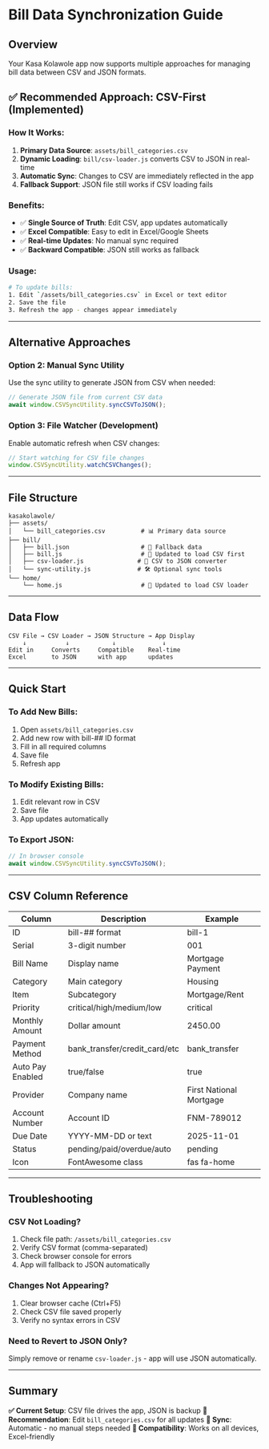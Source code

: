 # Bill Data Synchronization Guide

## Overview
Your Kasa Kolawole app now supports multiple approaches for managing bill data between CSV and JSON formats.

## ✅ **Recommended Approach: CSV-First (Implemented)**

### How It Works:
1. **Primary Data Source**: `assets/bill_categories.csv` 
2. **Dynamic Loading**: `bill/csv-loader.js` converts CSV to JSON in real-time
3. **Automatic Sync**: Changes to CSV are immediately reflected in the app
4. **Fallback Support**: JSON file still works if CSV loading fails

### Benefits:
- ✅ **Single Source of Truth**: Edit CSV, app updates automatically
- ✅ **Excel Compatible**: Easy to edit in Excel/Google Sheets
- ✅ **Real-time Updates**: No manual sync required
- ✅ **Backward Compatible**: JSON still works as fallback

### Usage:
```bash
# To update bills:
1. Edit `/assets/bill_categories.csv` in Excel or text editor
2. Save the file
3. Refresh the app - changes appear immediately
```

---

## Alternative Approaches

### Option 2: Manual Sync Utility
Use the sync utility to generate JSON from CSV when needed:

```javascript
// Generate JSON file from current CSV data
await window.CSVSyncUtility.syncCSVToJSON();
```

### Option 3: File Watcher (Development)
Enable automatic refresh when CSV changes:

```javascript
// Start watching for CSV file changes
window.CSVSyncUtility.watchCSVChanges();
```

---

## File Structure

```
kasakolawole/
├── assets/
│   └── bill_categories.csv          # 📊 Primary data source
├── bill/
│   ├── bill.json                    # 📄 Fallback data
│   ├── bill.js                      # 🔄 Updated to load CSV first
│   ├── csv-loader.js               # 🔧 CSV to JSON converter
│   └── sync-utility.js             # 🛠️ Optional sync tools
└── home/
    └── home.js                      # 📱 Updated to load CSV loader
```

---

## Data Flow

```
CSV File → CSV Loader → JSON Structure → App Display
    ↓           ↓            ↓             ↓
Edit in     Converts     Compatible    Real-time
Excel       to JSON      with app      updates
```

---

## Quick Start

### To Add New Bills:
1. Open `assets/bill_categories.csv`
2. Add new row with bill-## ID format
3. Fill in all required columns
4. Save file
5. Refresh app

### To Modify Existing Bills:
1. Edit relevant row in CSV
2. Save file  
3. App updates automatically

### To Export JSON:
```javascript
// In browser console
await window.CSVSyncUtility.syncCSVToJSON();
```

---

## CSV Column Reference

| Column | Description | Example |
|--------|-------------|---------|
| ID | bill-## format | bill-1 |
| Serial | 3-digit number | 001 |
| Bill Name | Display name | Mortgage Payment |
| Category | Main category | Housing |
| Item | Subcategory | Mortgage/Rent |
| Priority | critical/high/medium/low | critical |
| Monthly Amount | Dollar amount | 2450.00 |
| Payment Method | bank_transfer/credit_card/etc | bank_transfer |
| Auto Pay Enabled | true/false | true |
| Provider | Company name | First National Mortgage |
| Account Number | Account ID | FNM-789012 |
| Due Date | YYYY-MM-DD or text | 2025-11-01 |
| Status | pending/paid/overdue/auto | pending |
| Icon | FontAwesome class | fas fa-home |

---

## Troubleshooting

### CSV Not Loading?
1. Check file path: `/assets/bill_categories.csv`
2. Verify CSV format (comma-separated)
3. Check browser console for errors
4. App will fallback to JSON automatically

### Changes Not Appearing?
1. Clear browser cache (Ctrl+F5)
2. Check CSV file saved properly
3. Verify no syntax errors in CSV

### Need to Revert to JSON Only?
Simply remove or rename `csv-loader.js` - app will use JSON automatically.

---

## Summary

**✅ Current Setup**: CSV file drives the app, JSON is backup
**🎯 Recommendation**: Edit `bill_categories.csv` for all updates
**🔧 Sync**: Automatic - no manual steps needed
**📱 Compatibility**: Works on all devices, Excel-friendly